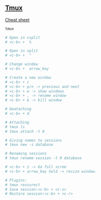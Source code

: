 ## [Tmux](https://hamvocke.com/blog/a-quick-and-easy-guide-to-tmux/)

[Cheat sheet](https://tmuxcheatsheet.com/)

```bash
tmux

# Open in vsplit
# <c-b> +  %

# Open in split
# <c-b> +  "

# Change window
# <c-b> +  arrow_key

# Create a new window
# <c-b> + c
# <c-b> + p/n -> previous and next
# <c-b> + w -> show windows
# <c-b> + , -> rename window
# <c-b> + & -> kill window

# Deataching
# <c-b> + d

# Attaching
# tmux ls
# tmux attach -t 0

# Giving names to sessions
# tmux new -s database

# Renaming sessions
# tmux rename-session -t 0 database

# <c-b> + z -> Go full scree
# <c-b> + arrow_key hold -> resize window.

```

```bash
# Plugins:
# tmux ressurect
# Save session:<c-b> + <c-s>
# Restore session:<c-b> + <c-r>
```

